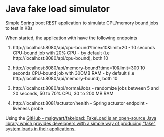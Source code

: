 # Java fake load simulator

Simple Spring boot REST application to simulate CPU/memory bound jobs to test in K8s



When started, the application with have the following endpoints



1. http://localhost:8080/api/cpu-bound?time=10&limit=20 - 10 seconds CPU-bound job with 20% CPU - by default (i.e http://localhost:8080/api/cpu-bound), both 10

2. http://localhost:8080/api/memory-bound?time=10&limit=300 10 seconds CPU-bound job with 300MB RAM - by default (i.e http://localhost:8080/api/memory-bound), both 10

3. http://localhost:8080/api/normalJobs - randomize jobs between 5 and 20 seconds, 50 to 70% CPU, 30 to 200 MB RAM

4. http://localhost:8081/actuator/health - Spring actuator endpoint - liveness probe



Using the [GitHub - msigwart/fakeload: FakeLoad is an open-source Java library which provides developers with a simple way of producing “fake&quot; system loads in their applications.](https://github.com/msigwart/fakeload)



